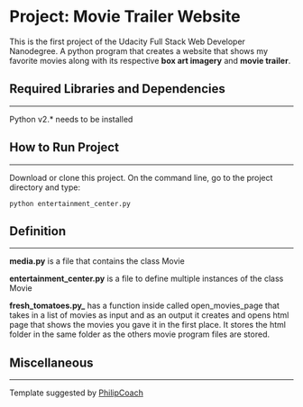 
# Project: Movie Trailer Website

This is the first project of the Udacity Full Stack Web Developer Nanodegree.
A python program that creates a website that shows my favorite movies along with its respective **box art imagery** and **movie trailer**.

## Required Libraries and Dependencies
-------
Python v2.* needs to be installed

## How to Run Project
-------
Download or clone this project.
On the command line, go to the project directory and type:

```python entertainment_center.py```

## Definition
-------

**media.py** is a file that contains the class Movie

**entertainment_center.py** is a file to define multiple instances of the class Movie

**fresh_tomatoes.py_** has a function inside called open_movies_page that takes in a list of movies as input and as an output it creates and opens html page that shows the movies you gave it in the first place. It stores the html folder in the same folder as the others movie program files are stored.

## Miscellaneous
-------------

Template suggested by [PhilipCoach](https://discussions.udacity.com/t/readme-files-in-project-1/23524)